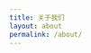 ```yaml
---
title: 关于我们
layout: about
permalink: /about/
---
```


[^1]: 另请参考我们的[发展历史](/history/)及[常见问题解答](/faq/)。
